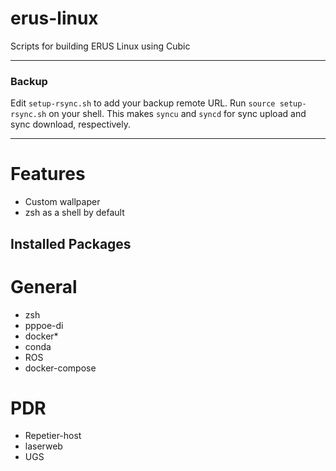 # erus-linux

Scripts for building ERUS Linux using Cubic

---

### Backup

Edit `setup-rsync.sh` to add your backup remote URL.
Run `source setup-rsync.sh` on your shell. This makes `syncu` and `syncd` for sync upload and sync download, respectively.

---

# Features

- Custom wallpaper
- zsh as a shell by default

## Installed Packages

# General

- zsh
- pppoe-di
- docker\*
- conda
- ROS
- docker-compose

# PDR

- Repetier-host
- laserweb
- UGS
